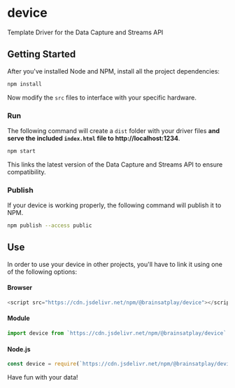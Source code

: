 # device
Template Driver for the Data Capture and Streams API

## Getting Started 
After you've installed Node and NPM, install all the project dependencies: 
```bash
npm install
```

Now modify the `src` files to interface with your specific hardware.

### Run
The following command will create a `dist` folder with your driver files **and serve the included `index.html` file to http://localhost:1234**.

```bash
npm start
```

This links the latest version of the Data Capture and Streams API to ensure compatibility.

### Publish
If your device is working properly, the following command will publish it to NPM.
```bash
npm publish --access public
```

## Use
In order to use your device in other projects, you'll have to link it using one of the following options:

#### Browser
```javascript
<script src="https://cdn.jsdelivr.net/npm/@brainsatplay/device"></script>
```

#### Module

```javascript
import device from `https://cdn.jsdelivr.net/npm/@brainsatplay/device`
```

#### Node.js
```javascript
const device = require(`https://cdn.jsdelivr.net/npm/@brainsatplay/device`)
```

Have fun with your data!